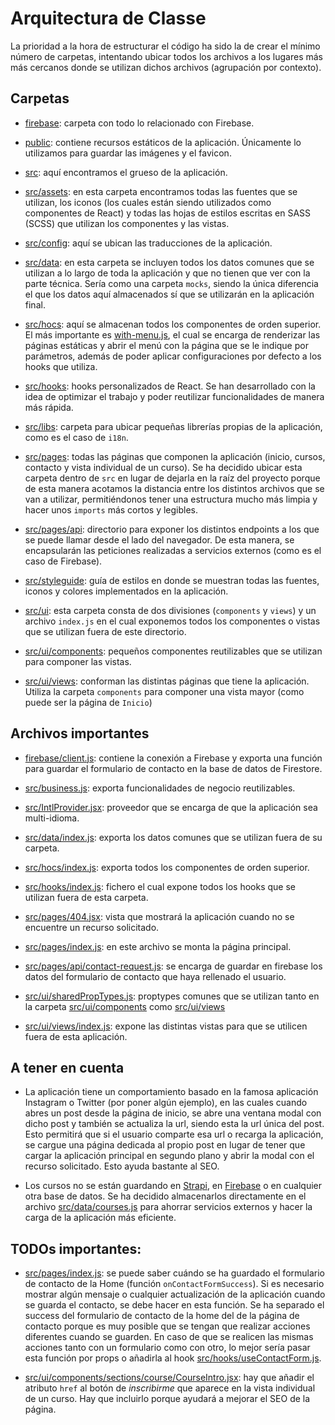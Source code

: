 # Arquitectura de Classe

La prioridad a la hora de estructurar el código ha sido la de crear el mínimo
número de carpetas, intentando ubicar todos los archivos a los lugares más
más cercanos donde se utilizan dichos archivos (agrupación por contexto).

## Carpetas

- [firebase](./firebase/): carpeta con todo lo relacionado con Firebase.

- [public](./public/): contiene recursos estáticos de la aplicación. Únicamente
  lo utilizamos para guardar las imágenes y el favicon.

- [src](./src/): aquí encontramos el grueso de la aplicación.

- [src/assets](./src/assets/): en esta carpeta encontramos todas las fuentes
  que se utilizan, los iconos (los cuales están siendo utilizados como
  componentes de React) y todas las hojas de estilos escritas en SASS (SCSS)
  que utilizan los componentes y las vistas.

- [src/config](./src/config/): aquí se ubican las traducciones de la aplicación.

- [src/data](./src/data/): en esta carpeta se incluyen todos los datos comunes
  que se utilizan a lo largo de toda la aplicación y que no tienen que ver
  con la parte técnica. Sería como una carpeta `mocks`, siendo la única
  diferencia el que los datos aquí almacenados sí que se utilizarán en la
  aplicación final.

- [src/hocs](./src/hocs/): aquí se almacenan todos los componentes de orden
  superior. El más importante es [with-menu.js](./src/hocs/with-menu.js), el
  cual se encarga de renderizar las páginas estáticas y abrir el menú con la
  página que se le indique por parámetros, además de poder aplicar
  configuraciones por defecto a los hooks que utiliza.

- [src/hooks](./src/hooks/): hooks personalizados de React. Se han desarrollado
  con la idea de optimizar el trabajo y poder reutilizar funcionalidades de
  manera más rápida.

- [src/libs](./src/libs/): carpeta para ubicar pequeñas librerías propias de la
  aplicación, como es el caso de `i18n`.

- [src/pages](./src/pages/): todas las páginas que componen la aplicación
  (inicio, cursos, contacto y vista individual de un curso). Se ha decidido
  ubicar esta carpeta dentro de `src` en lugar de dejarla en la raíz del
  proyecto porque de esta manera acotamos la distancia entre los distintos
  archivos que se van a utilizar, permitiéndonos tener una estructura mucho más
  limpia y hacer unos `imports` más cortos y legibles.

- [src/pages/api](./src/pages/api/): directorio para exponer los distintos
  endpoints a los que se puede llamar desde el lado del navegador. De esta
  manera, se encapsularán las peticiones realizadas a servicios externos
  (como es el caso de Firebase).

- [src/styleguide](./src/styleguide/): guía de estilos en donde se muestran
  todas las fuentes, iconos y colores implementados en la aplicación.

- [src/ui](./src/ui/): esta carpeta consta de dos divisiones (`components` y
  `views`) y un archivo `index.js` en el cual exponemos todos los componentes o
  vistas que se utilizan fuera de este directorio.

- [src/ui/components](./src/ui/components/): pequeños componentes reutilizables
  que se utilizan para componer las vistas.

- [src/ui/views](./src/ui/views/): conforman las distintas páginas que tiene la
  aplicación. Utiliza la carpeta `components` para componer una vista mayor
  (como puede ser la página de `Inicio`)

## Archivos importantes

- [firebase/client.js](./firebase/client.js): contiene la conexión a Firebase
  y exporta una función para guardar el formulario de contacto en la base de
  datos de Firestore.

- [src/business.js](./src/business.js): exporta funcionalidades de negocio
  reutilizables.

- [src/IntlProvider.jsx](./src/IntlProvider.jsx): proveedor que se encarga de
  que la aplicación sea multi-idioma.

- [src/data/index.js](./src/data/index.js): exporta los datos comunes que se
  utilizan fuera de su carpeta.

- [src/hocs/index.js](./src/hocs/index.js): exporta todos los componentes de
  orden superior.

- [src/hooks/index.js](./src/hooks/index.js): fichero el cual expone todos los
  hooks que se utilizan fuera de esta carpeta.

- [src/pages/404.jsx](./src/pages/404.jsx): vista que mostrará la aplicación
  cuando no se encuentre un recurso solicitado.

- [src/pages/index.js](./src/pages/index.js): en este archivo se monta la
  página principal.

- [src/pages/api/contact-request.js](./src/pages/api/contact-request.js): se
  encarga de guardar en firebase los datos del formulario de contacto que haya
  rellenado el usuario.

- [src/ui/sharedPropTypes.js](./src/ui/sharedProptypes.js): proptypes comunes
  que se utilizan tanto en la carpeta [src/ui/components](./src/ui/components/)
  como [src/ui/views](./src/ui/views/)

- [src/ui/views/index.js](./src/ui/views/index.js): expone las distintas vistas
  para que se utilicen fuera de esta aplicación.

## A tener en cuenta

- La aplicación tiene un comportamiento basado en la famosa aplicación Instagram
  o Twitter (por poner algún ejemplo), en las cuales cuando abres un post desde
  la página de inicio, se abre una ventana modal con dicho post y también se
  actualiza la url, siendo esta la url única del post. Esto permitirá que si el
  usuario comparte esa url o recarga la aplicación, se cargue una página
  dedicada al propio post en lugar de tener que cargar la aplicación principal
  en segundo plano y abrir la modal con el recurso solicitado. Esto ayuda
  bastante al SEO.

- Los cursos no se están guardando en [Strapi](https://strapi.io/), en
  [Firebase](https://firebase.google.com/) o en cualquier otra base de datos.
  Se ha decidido almacenarlos directamente en el archivo
  [src/data/courses.js](./src/data/courses.js) para ahorrar servicios externos
  y hacer la carga de la aplicación más eficiente.

## TODOs importantes:

- [src/pages/index.js](./src/pages/index.js): se puede saber cuándo se ha
  guardado el formulario de contacto de la Home (función `onContactFormSuccess`).
  Si es necesario mostrar algún mensaje o cualquier actualización de la
  aplicación cuando se guarda el contacto, se debe hacer en esta función. Se
  ha separado el success del formulario de contacto de la home del de la página
  de contacto porque es muy posible que se tengan que realizar acciones
  diferentes cuando se guarden. En caso de que se realicen las mismas acciones
  tanto con un formulario como con otro, lo mejor sería pasar esta función por
  props o añadirla al hook [src/hooks/useContactForm.js](./src/hooks/useContactForm.js).

- [src/ui/components/sections/course/CourseIntro.jsx](./src/ui/components/sections/course/CourseIntro.jsx):
  hay que añadir el atributo `href` al botón de _inscribirme_ que aparece en la
  vista individual de un curso. Hay que incluirlo porque ayudará a mejorar el
  SEO de la página.
